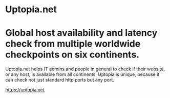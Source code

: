 # Uptopia.net
# Global host availability and latency check from multiple worldwide checkpoints on six continents.

Uptopia.net helps IT admins and people in general to check if their website, or any host, is available from all continents. 
Uptopia is unique, because it can check not just standard http ports but any port.

https://uptopia.net

